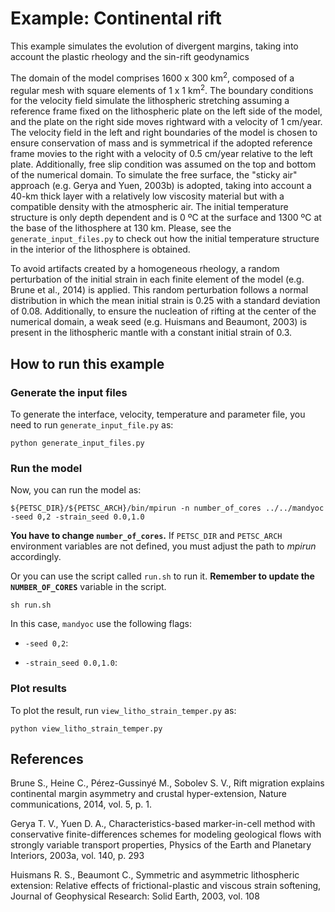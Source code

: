 # Example: Continental rift

This example simulates the evolution of divergent margins, taking into account the plastic rheology and the sin-rift geodynamics

The domain of the model comprises 1600 x 300 km<sup>2</sup>, composed of a regular mesh with square elements of 1 x 1 km<sup>2</sup>.
The boundary conditions for the velocity field simulate the lithospheric stretching
assuming a reference frame fixed on the lithospheric plate on the left side of the model,
and the plate on the right side moves rightward with a velocity of 1 cm/year.
The velocity field in the left and right boundaries of the model is chosen to ensure conservation of mass
and is symmetrical if the adopted reference frame movies to the right with a velocity of 0.5 cm/year relative to the left plate.
Additionally, free slip condition was assumed on the top and bottom of the numerical domain.
To simulate the free surface, the "sticky air" approach (e.g. Gerya and Yuen, 2003b) is adopted,
taking into account a 40-km thick layer with a relatively low viscosity material but with a compatible density with the atmospheric air.
The initial temperature structure is only depth dependent and is 0 ºC at the surface and 1300 ºC at the base of the lithosphere at 130 km.
Please, see the `generate_input_files.py` to check out how the initial temperature structure in the interior of the lithosphere is obtained.

To avoid artifacts created by a homogeneous rheology, a random perturbation of the initial strain in each finite element of the model (e.g. Brune et al., 2014) is applied.
This random perturbation follows a normal distribution in which the mean initial strain is 0.25 with a standard deviation of 0.08.
Additionally, to ensure the nucleation of rifting at the center of the numerical domain,
a weak seed (e.g. Huismans and Beaumont, 2003) is present in the lithospheric mantle with a constant initial strain of 0.3.


## How to run this example

### Generate the input files

To generate the interface, velocity, temperature and parameter file, you need to run `generate_input_file.py` as:
```
python generate_input_files.py
```

### Run the model

Now, you can run the model as:
```
${PETSC_DIR}/${PETSC_ARCH}/bin/mpirun -n number_of_cores ../../mandyoc -seed 0,2 -strain_seed 0.0,1.0
```
__You have to change `number_of_cores`.__ If `PETSC_DIR` and `PETSC_ARCH` environment variables are not defined, you must adjust the path to _mpirun_ accordingly.


Or you can use the script called `run.sh` to run it. __Remember to update the `NUMBER_OF_CORES`__ variable in the script.
```
sh run.sh
```

In this case, `mandyoc` use the following flags:

* `-seed 0,2`:

* `-strain_seed 0.0,1.0`:


### Plot results

To plot the result, run `view_litho_strain_temper.py` as:
```
python view_litho_strain_temper.py
```


## References
Brune S., Heine C., Pérez-Gussinyé M., Sobolev S. V., Rift migration explains continental margin asymmetry and crustal hyper-extension,
Nature communications, 2014, vol. 5, p. 1.

Gerya T. V., Yuen D. A., Characteristics-based marker-in-cell method with conservative finite-differences schemes for modeling geological flows with strongly variable transport properties,
Physics of the Earth and Planetary Interiors, 2003a, vol. 140, p. 293

Huismans R. S., Beaumont C., Symmetric and asymmetric lithospheric extension: Relative effects of frictional-plastic and viscous strain softening,
Journal of Geophysical Research: Solid Earth, 2003, vol. 108
